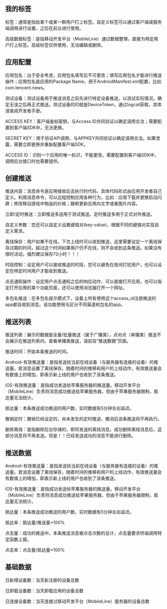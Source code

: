 ## 我的标签

标签：通常是指给某个或某一群用户打上标签。自定义标签可以通过客户端或服务端调用进行设置，之后在前台进行使用。

高级数据标签：是指移动开发平台（MobileLine）通过数据整理，直接为特定用户打上标签。高级标签仅供使用，无法编辑或删除。

## 应用配置

应用包名：出于安全考虑，应用包名填写后不可更改；填写应用包名才能进行推送操作；应用包名是应用的Package Name，用于AndroidManifest.xml配置，比如com.tencent.news。

测试设备：测试设备用于推送消息之前先进行特定设备推送，以测试实际情况，确定无误之后再正式推送。测试设备的ID就是DeviceToken，通过logcat获取，具体请查阅开发者手册。

ACCESS KEY：客户端鉴权密钥，与Access ID共同验证以确定调用合法；需要配置到客户端SDK中，无法更换。

SECRET KEY：用于验证API调用，与APPKEY共同验证以确定调用合法。如果泄露，需要立即更换并重新配置客户端SDK。

ACCESS ID：识别一个应用的唯一标识，不能更改，需要配置到客户端SDK中，调用后台接口时也需要提供。

## 创建推送

推送内容：消息命令是应用接收后去执行的代码，具体代码形式由应用开发者自己定义。利用消息命令，可以远程控制应用各种行为，比如：应用下载并更换启动闪屏；修改移动游戏中物品的价格；静默更新应用内文字或者图片内容。

立即/定时推送：立即推送多适用于测试推送。定时推送多用于正式对外推送。

自定义参数：您还可以自定义设置键值对(key-value)，根据不同的键值对实现自定义需求。

离线保存：用户如果不在线，下次上线时可以收到推送，这里需要设定一个离线保存过期的时间，超过这个时间如果用户仍不在线，则不会收到这条推送。如果没有限时活动，强烈建议保存72小时！！！

时段控制：设定用户可以接收推送的时段，您可以避免在夜间打扰用户，也可以设定在特定时间用户才能收到推送。

点击通知操作：设定用户点击通知之后的响应动作，可以直接打开应用，也可以指定打开应用的某个功能页面，还可以使用浏览器打开一个网址。

多包名推送：在多包名提示模式下，设备上所有使用这个access_id注册推送的app都会收到消息。该功能使用与区分不同渠道和包名的app。

## 推送列表

推送列表：展示的数据是全量/批量推送（属于广播类），点对点（单播类）推送不会展示在推送列表内。查看单播类推送，请前往“推送数据”页面。

推送时间：开始本条推送的时间。

Android-有效推送量：是指发送给当前在线设备（与服务器有连接的设备）的推送量。若消息设置了离线保存，随着时间的推移和用户的上线动作，有效推送量会有数值上的增加，即表示新上线的用户也收到了该条推送。

iOS-有效推送量：是指成功发送给苹果服务器的推送量。移动开发平台（MobileLine）负责将消息成功推送给苹果服务器，但由于苹果服务器限制，抵达量无法统计。

抵达量：本条推送成功推送的用户数，实时数据有5分钟左右延迟。

撤销定时：撤销已经设定的，尚未发生的定时推送，撤消后该条推送将不再执行。

删除离线：是指删除后台存储的，即将发送的离线消息。成功删除离线消息后，这部分消息将不再发送。但是！！已经发送成功的消息不能进行删除。

## 推送数据

Android-有效推送量：是指发送给当前在线设备（与服务器有连接的设备）的推送量。若消息设置了离线保存，随着时间的推移和用户的上线动作，有效推送量会有数值上的增加，即表示新上线的用户也收到了该条推送。

iOS-有效推送量：是指成功发送给苹果服务器的推送量。移动开发平台（MobileLine）负责将消息成功推送给苹果服务器，但由于苹果服务器限制，抵达量无法统计。

抵达量：本条推送成功推送的用户数，实时数据有5分钟左右延迟。

抵达率：抵达量/推送量×100%

点击量：成功的推送中，本条推送消息被点击次数的总计，点击量要求终端调用特定函数上报。

点击率：点击量/抵达量×100%

## 基础数据

日新增设备数：当天新注册的设备总数

日卸载设备数：当天卸载应用的设备总数

日连接设备数：当天连接过移动开发平台（MobileLine）服务器的设备总数

